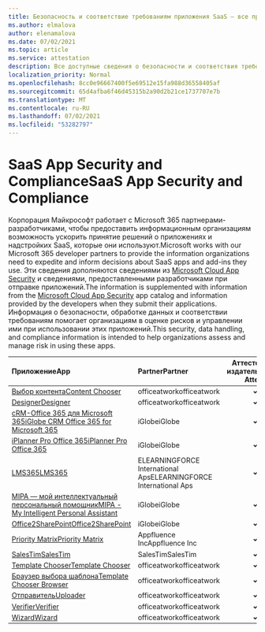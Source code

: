 ```yaml
---
title: Безопасность и соответствие требованиям приложения SaaS — все приложения
ms.author: elmalova
author: elenamalova
ms.date: 07/02/2021
ms.topic: article
ms.service: attestation
description: Все доступные сведения о безопасности и соответствия требованиям для всех приложений SaaS.
localization_priority: Normal
ms.openlocfilehash: 8cc0e96667400f5e69512e15fa988d36558405af
ms.sourcegitcommit: 65d4afba6f46d45315b2a90d2b21ce1737707e7b
ms.translationtype: MT
ms.contentlocale: ru-RU
ms.lasthandoff: 07/02/2021
ms.locfileid: "53282797"
---
```

# <a name="saas-app-security-and-compliance"></a><span data-ttu-id="7d239-103">SaaS App Security and Compliance</span><span class="sxs-lookup"><span data-stu-id="7d239-103">SaaS App Security and Compliance</span></span>

<span data-ttu-id="7d239-104">Корпорация Майкрософт работает с Microsoft 365 партнерами-разработчиками, чтобы предоставить информационным организациям возможность ускорить принятие решений о приложениях и надстройких SaaS, которые они используют.</span><span class="sxs-lookup"><span data-stu-id="7d239-104">Microsoft works with our Microsoft 365 developer partners to provide the information organizations need to expedite and inform decisions about SaaS apps and add-ins they use.</span></span> <span data-ttu-id="7d239-105">Эти сведения дополняются сведениями из [Microsoft Cloud App Security](https://www.microsoft.com/en-us/enterprise-mobility-security/cloud-app-security) и сведениями, предоставленными разработчиками при отправке приложений.</span><span class="sxs-lookup"><span data-stu-id="7d239-105">The information is supplemented with information from the [Microsoft Cloud App Security](https://www.microsoft.com/en-us/enterprise-mobility-security/cloud-app-security) app catalog and information provided by the developers when they submit their applications.</span></span> <span data-ttu-id="7d239-106">Информация о безопасности, обработке данных и соответствии требованиям помогает организациям в оценке рисков и управлении ими при использовании этих приложений.</span><span class="sxs-lookup"><span data-stu-id="7d239-106">This security, data handling, and compliance information is intended to help organizations assess and manage risk in using these apps.</span></span>

| <span data-ttu-id="7d239-107">**Приложение**</span><span class="sxs-lookup"><span data-stu-id="7d239-107">**App**</span></span> | <span data-ttu-id="7d239-108">**Partner**</span><span class="sxs-lookup"><span data-stu-id="7d239-108">**Partner**</span></span> | <span data-ttu-id="7d239-109">**Аттестованный издатель**</span><span class="sxs-lookup"><span data-stu-id="7d239-109">**Publisher Attested**</span></span> | <span data-ttu-id="7d239-110">**Сертифицировано**</span><span class="sxs-lookup"><span data-stu-id="7d239-110">**Certified**</span></span> |
|:--------|:------------|:----------------------:|:-------------:|
| [<span data-ttu-id="7d239-111">Выбор контента</span><span class="sxs-lookup"><span data-stu-id="7d239-111">Content Chooser</span></span>](./officeatwork-content-chooser.md) | <span data-ttu-id="7d239-112">officeatwork</span><span class="sxs-lookup"><span data-stu-id="7d239-112">officeatwork</span></span> | <span data-ttu-id="7d239-113">**✓**</span><span class="sxs-lookup"><span data-stu-id="7d239-113">**✓**</span></span> |  |
| [<span data-ttu-id="7d239-114">Designer</span><span class="sxs-lookup"><span data-stu-id="7d239-114">Designer</span></span>](./officeatwork-designer.md) | <span data-ttu-id="7d239-115">officeatwork</span><span class="sxs-lookup"><span data-stu-id="7d239-115">officeatwork</span></span> | <span data-ttu-id="7d239-116">**✓**</span><span class="sxs-lookup"><span data-stu-id="7d239-116">**✓**</span></span> |  |
| [<span data-ttu-id="7d239-117">cRM-Office 365 для Microsoft 365</span><span class="sxs-lookup"><span data-stu-id="7d239-117">iGlobe CRM Office 365 for Microsoft 365</span></span>](./iglobe-crm-office-365-for-microsoft.md) | <span data-ttu-id="7d239-118">iGlobe</span><span class="sxs-lookup"><span data-stu-id="7d239-118">iGlobe</span></span> | <span data-ttu-id="7d239-119">**✓**</span><span class="sxs-lookup"><span data-stu-id="7d239-119">**✓**</span></span> |  |
| [<span data-ttu-id="7d239-120">iPlanner Pro Office 365</span><span class="sxs-lookup"><span data-stu-id="7d239-120">iPlanner Pro Office 365</span></span>](./iglobe-iplanner-pro-office-365.md) | <span data-ttu-id="7d239-121">iGlobe</span><span class="sxs-lookup"><span data-stu-id="7d239-121">iGlobe</span></span> | <span data-ttu-id="7d239-122">**✓**</span><span class="sxs-lookup"><span data-stu-id="7d239-122">**✓**</span></span> |  |
| [<span data-ttu-id="7d239-123">LMS365</span><span class="sxs-lookup"><span data-stu-id="7d239-123">LMS365</span></span>](./elearningforce-international-aps-lms365.md) | <span data-ttu-id="7d239-124">ELEARNINGFORCE International Aps</span><span class="sxs-lookup"><span data-stu-id="7d239-124">ELEARNINGFORCE International Aps</span></span> | <span data-ttu-id="7d239-125">**✓**</span><span class="sxs-lookup"><span data-stu-id="7d239-125">**✓**</span></span> | <img alt="Certified application badge" src="../media/certified-badge.png" height="25" width="25" /> |
| [<span data-ttu-id="7d239-126">MIPA — мой интеллектуальный персональный помощник</span><span class="sxs-lookup"><span data-stu-id="7d239-126">MIPA - My Intelligent Personal Assistant</span></span>](./iglobe-mipa-my-intelligent-personal-assistant.md) | <span data-ttu-id="7d239-127">iGlobe</span><span class="sxs-lookup"><span data-stu-id="7d239-127">iGlobe</span></span> | <span data-ttu-id="7d239-128">**✓**</span><span class="sxs-lookup"><span data-stu-id="7d239-128">**✓**</span></span> |  |
| [<span data-ttu-id="7d239-129">Office2SharePoint</span><span class="sxs-lookup"><span data-stu-id="7d239-129">Office2SharePoint</span></span>](./iglobe-office2sharepoint.md) | <span data-ttu-id="7d239-130">iGlobe</span><span class="sxs-lookup"><span data-stu-id="7d239-130">iGlobe</span></span> | <span data-ttu-id="7d239-131">**✓**</span><span class="sxs-lookup"><span data-stu-id="7d239-131">**✓**</span></span> |  |
| [<span data-ttu-id="7d239-132">Priority Matrix</span><span class="sxs-lookup"><span data-stu-id="7d239-132">Priority Matrix</span></span>](./appfluence-inc-priority-matrix.md) | <span data-ttu-id="7d239-133">Appfluence Inc</span><span class="sxs-lookup"><span data-stu-id="7d239-133">Appfluence Inc</span></span> | <span data-ttu-id="7d239-134">**✓**</span><span class="sxs-lookup"><span data-stu-id="7d239-134">**✓**</span></span> | <img alt="Certified application badge" src="../media/certified-badge.png" height="25" width="25" /> |
| [<span data-ttu-id="7d239-135">SalesTim</span><span class="sxs-lookup"><span data-stu-id="7d239-135">SalesTim</span></span>](./salestim.md) | <span data-ttu-id="7d239-136">SalesTim</span><span class="sxs-lookup"><span data-stu-id="7d239-136">SalesTim</span></span> | <span data-ttu-id="7d239-137">**✓**</span><span class="sxs-lookup"><span data-stu-id="7d239-137">**✓**</span></span> |  |
| [<span data-ttu-id="7d239-138">Template Chooser</span><span class="sxs-lookup"><span data-stu-id="7d239-138">Template Chooser</span></span>](./officeatwork-template-chooser.md) | <span data-ttu-id="7d239-139">officeatwork</span><span class="sxs-lookup"><span data-stu-id="7d239-139">officeatwork</span></span> | <span data-ttu-id="7d239-140">**✓**</span><span class="sxs-lookup"><span data-stu-id="7d239-140">**✓**</span></span> |  |
| [<span data-ttu-id="7d239-141">Браузер выбора шаблона</span><span class="sxs-lookup"><span data-stu-id="7d239-141">Template Chooser Browser</span></span>](./officeatwork-template-chooser-browser.md) | <span data-ttu-id="7d239-142">officeatwork</span><span class="sxs-lookup"><span data-stu-id="7d239-142">officeatwork</span></span> | <span data-ttu-id="7d239-143">**✓**</span><span class="sxs-lookup"><span data-stu-id="7d239-143">**✓**</span></span> |  |
| [<span data-ttu-id="7d239-144">Отправитель</span><span class="sxs-lookup"><span data-stu-id="7d239-144">Uploader</span></span>](./officeatwork-uploader.md) | <span data-ttu-id="7d239-145">officeatwork</span><span class="sxs-lookup"><span data-stu-id="7d239-145">officeatwork</span></span> | <span data-ttu-id="7d239-146">**✓**</span><span class="sxs-lookup"><span data-stu-id="7d239-146">**✓**</span></span> |  |
| [<span data-ttu-id="7d239-147">Verifier</span><span class="sxs-lookup"><span data-stu-id="7d239-147">Verifier</span></span>](./officeatwork-verifier.md) | <span data-ttu-id="7d239-148">officeatwork</span><span class="sxs-lookup"><span data-stu-id="7d239-148">officeatwork</span></span> | <span data-ttu-id="7d239-149">**✓**</span><span class="sxs-lookup"><span data-stu-id="7d239-149">**✓**</span></span> |  |
| [<span data-ttu-id="7d239-150">Wizard</span><span class="sxs-lookup"><span data-stu-id="7d239-150">Wizard</span></span>](./officeatwork-wizard.md) | <span data-ttu-id="7d239-151">officeatwork</span><span class="sxs-lookup"><span data-stu-id="7d239-151">officeatwork</span></span> | <span data-ttu-id="7d239-152">**✓**</span><span class="sxs-lookup"><span data-stu-id="7d239-152">**✓**</span></span> |  |

